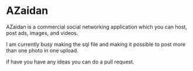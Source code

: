 # AZaidan
 AZaidan is a  commercial social networking application which you can host, post ads, images, and videos.
 
 I am currently busy making the sql file and making it possible to post more than one photo in one upload.
 
 if have you have any ideas you can do a pull request.
